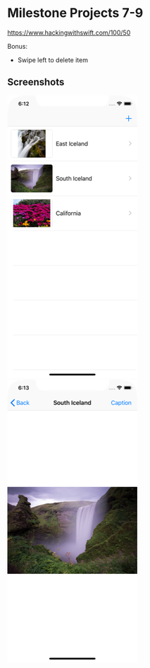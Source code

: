 # Milestone Projects 7-9

https://www.hackingwithswift.com/100/50

Bonus:
- Swipe left to delete item

## Screenshots

![screenshot1](screenshots/screen01.png)
![screenshot2](screenshots/screen02.png)
